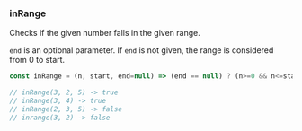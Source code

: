 ### inRange

Checks if the given number falls in the given range. 

`end` is an optional parameter. If `end` is not given, the range is considered from 0 to start.  

```js
const inRange = (n, start, end=null) => (end == null) ? (n>=0 && n<=start) : (n>=start && n<=end);

// inRange(3, 2, 5) -> true
// inRange(3, 4) -> true
// inRange(2, 3, 5) -> false
// inrange(3, 2) -> false
```